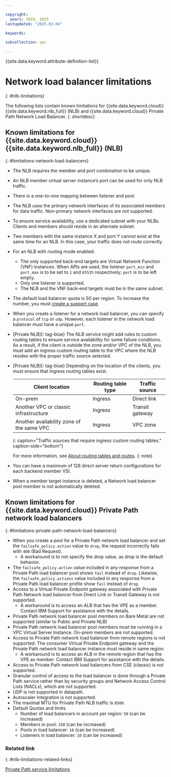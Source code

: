 ```yaml
---

copyright:
  years: 2018, 2025
lastupdated: "2025-03-04"

keywords:

subcollection: vpc

---
```


{{site.data.keyword.attribute-definition-list}}

# Network load balancer limitations
{: #nlb-limitations}

The following lists contain known limitations for {{site.data.keyword.cloud}} {{site.data.keyword.nlb_full}} (NLB) and {{site.data.keyword.cloud}} Private Path Network Load Balancer.
{: shortdesc}

## Known limitations for {{site.data.keyword.cloud}} {{site.data.keyword.nlb_full}} (NLB)
{: #limitations-network-load-balancers}

* The NLB requires the member and port combination to be unique.
* An NLB member virtual server instance’s port can be used for only NLB traffic.
* There is a one-to-one mapping between listener and pool.
* The NLB uses the primary network interfaces of its associated members for data traffic. Non-primary network interfaces are not supported.
* To ensure service availability, use a dedicated subnet with your NLBs. Clients and members should reside in an alternate subnet.
* Two members with the same instance X and port Y cannot exist at the same time for an NLB. In this case, your traffic does not route correctly.
* For an NLB with routing mode enabled:
   * The only supported back-end targets are Virtual Network Function (VNF) instances. When APIs are used, the listener `port_min` and `port_max` is to be set to `1` and `65535` respectively; `port` is to be left empty.
   * Only one listener is supported.
   * The NLB and the VNF back-end targets must be in the same subnet.
* The default load balancer quota is 50 per region. To increase the number, you must [create a support case](/docs/account?topic=account-open-case).
* When you create a listener for a network load balancer, you can specify a `protocol` of `tcp` or `udp`. However, each listener in the network load balancer must have a unique `port`.
* [Private NLB]{: tag-blue} The NLB service might add rules to custom routing tables to ensure service availability for some failure conditions. As a result, if the client is outside the zone and/or VPC of the NLB, you must add an ingress custom routing table to the VPC where the NLB resides with the proper traffic source selected.
* [Private NLB]{: tag-blue} Depending on the location of the clients, you must ensure that ingress routing tables exist.

   | Client location | Routing table type | Traffic source |
   |----|----|----|
   | On-prem | Ingress | Direct link |
   | Another VPC or classic infrastructure | Ingress | Transit gateway |
   | Another availability zone of the same VPC | Ingress | VPC zone |
   {: caption="Traffic sources that require ingress custom routing tables." caption-side="bottom"}

   For more information, see [About routing tables and routes](/docs/vpc?topic=vpc-about-custom-routes).
   {: note}

* You can have a maximum of 128 direct server return configurations for each backend member VSI.
* When a member target instance is deleted, a Network load balancer pool member is not automatically deleted.

## Known limitations for {{site.data.keyword.cloud}} Private Path network load balancers
{: #limitations-private-path-network-load-balancers}

* When you create a pool for a Private Path network load balancer and set the `failsafe_policy.action` value to `drop`, the request incorrectly fails with `400` (Bad Request).
   * A workaround is to not specify the drop value, as drop is the default behavior.
* The `failsafe_policy.action` value included in any response from a Private Path load balancer pool shows `fail` instead of `drop`. Likewise, the `failsafe_policy.actions` value included in any response from a Private Path load balancer profile show `fail` instead of `drop`.
* Access to a Virtual Private Endpoint gateway associated with Private Path Network load balancer from Direct Link or Transit Gateway is not supported.
   * A workaround is to access an ALB that has the VPE as a member. Contact IBM Support for assistance with the details.
* Private Path network load balancer pool members on Bare Metal are not supported (similar to Public and Private NLB)
* Private Path network load balancer pool members must be running in a VPC Virtual Server Instance. On-prem members are not supported.
* Access to Private Path network load balancer from remote regions is not supported. The consumer Virtual Private Endpoint gateway and the Private Path network load balancer instance must reside in same region. 
   * A workaround is to access an ALB in the remote region that has the VPE as member. Contact IBM Support for assistance with the details.
* Access to Private Path network load balancers from CSE (classic) is not supported.
* Granular control of access to the load balancer is done through a Private Path service rather than by security groups and Network Access Control Lists (NACLs), which are not supported.
* UDP is not supported in datapath.
* Autoscaler integration is not supported.
* The maximal MTU for Private Path NLB traffic is `8500`.
* Default Quotas and limits
   * Number of load balancers in account per region: `50` (can be increased)
   * Members in pool: `150` (can be increased)
   * Pools in load balancer: `10` (can be increased)
   * Listeners in load balancer: `10` (can be increased)

### Related link
{: #nlb-limitations-related-links}

[Private Path service limitations](/docs/vpc?topic=vpc-ppsg-limitations)
